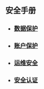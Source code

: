 ## 安全手册

* ### [数据保护](/an-quan-shou-ce/shu-ju-bao-hu.md)
* ### [账户保护](/账户保护)
* ### [运维安全](/an-quan-shou-ce/yun-wei-an-quan.md)
* ### [安全认证](/an-quan-shou-ce/an-quan-ren-zheng.md)



